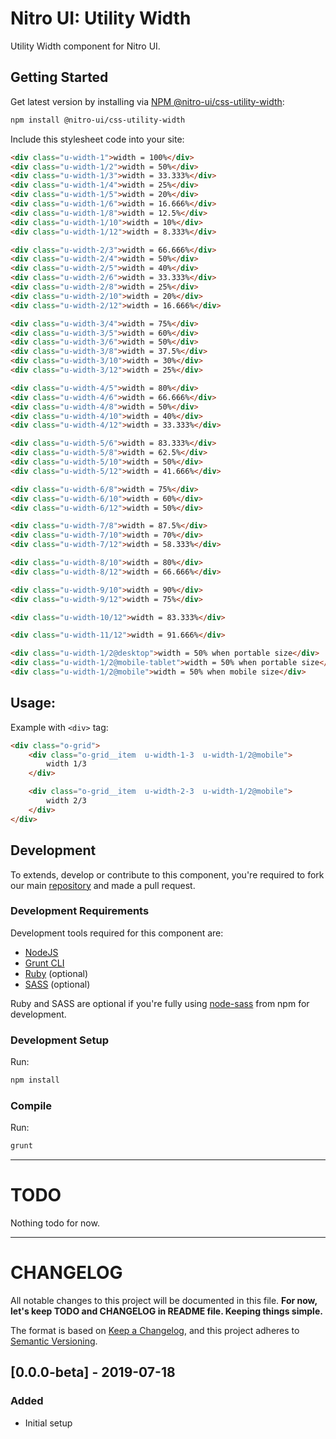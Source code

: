# Nitro UI: Utility Width

Utility Width component for Nitro UI.

## Getting Started

Get latest version by installing via [NPM @nitro-ui/css-utility-width](https://www.npmjs.com/package/@nitro-ui/css-utility-width):

```sh
npm install @nitro-ui/css-utility-width
```

Include this stylesheet code into your site:

```html
<div class="u-width-1">width = 100%</div>
<div class="u-width-1/2">width = 50%</div>
<div class="u-width-1/3">width = 33.333%</div>
<div class="u-width-1/4">width = 25%</div>
<div class="u-width-1/5">width = 20%</div>
<div class="u-width-1/6">width = 16.666%</div>
<div class="u-width-1/8">width = 12.5%</div>
<div class="u-width-1/10">width = 10%</div>
<div class="u-width-1/12">width = 8.333%</div>

<div class="u-width-2/3">width = 66.666%</div>
<div class="u-width-2/4">width = 50%</div>
<div class="u-width-2/5">width = 40%</div>
<div class="u-width-2/6">width = 33.333%</div>
<div class="u-width-2/8">width = 25%</div>
<div class="u-width-2/10">width = 20%</div>
<div class="u-width-2/12">width = 16.666%</div>

<div class="u-width-3/4">width = 75%</div>
<div class="u-width-3/5">width = 60%</div>
<div class="u-width-3/6">width = 50%</div>
<div class="u-width-3/8">width = 37.5%</div>
<div class="u-width-3/10">width = 30%</div>
<div class="u-width-3/12">width = 25%</div>

<div class="u-width-4/5">width = 80%</div>
<div class="u-width-4/6">width = 66.666%</div>
<div class="u-width-4/8">width = 50%</div>
<div class="u-width-4/10">width = 40%</div>
<div class="u-width-4/12">width = 33.333%</div>

<div class="u-width-5/6">width = 83.333%</div>
<div class="u-width-5/8">width = 62.5%</div>
<div class="u-width-5/10">width = 50%</div>
<div class="u-width-5/12">width = 41.666%</div>

<div class="u-width-6/8">width = 75%</div>
<div class="u-width-6/10">width = 60%</div>
<div class="u-width-6/12">width = 50%</div>

<div class="u-width-7/8">width = 87.5%</div>
<div class="u-width-7/10">width = 70%</div>
<div class="u-width-7/12">width = 58.333%</div>

<div class="u-width-8/10">width = 80%</div>
<div class="u-width-8/12">width = 66.666%</div>

<div class="u-width-9/10">width = 90%</div>
<div class="u-width-9/12">width = 75%</div>

<div class="u-width-10/12">width = 83.333%</div>

<div class="u-width-11/12">width = 91.666%</div>

<div class="u-width-1/2@desktop">width = 50% when portable size</div>
<div class="u-width-1/2@mobile-tablet">width = 50% when portable size</div>
<div class="u-width-1/2@mobile">width = 50% when mobile size</div>
```

## Usage:

Example with `<div>` tag:

```html
<div class="o-grid">
    <div class="o-grid__item  u-width-1-3  u-width-1/2@mobile">
        width 1/3
    </div>

    <div class="o-grid__item  u-width-2-3  u-width-1/2@mobile">
        width 2/3
    </div>
</div>
```

## Development

To extends, develop or contribute to this component, you're required to fork our main [repository](https://github.com/icarasia-engineering/nitro-ui) and made a pull request.

### Development Requirements

Development tools required for this component are:

- [NodeJS](https://nodejs.org/en/)
- [Grunt CLI](https://gruntjs.com)
- [Ruby](https://www.ruby-lang.org/en/) (optional)
- [SASS](https://sass-lang.com) (optional)

Ruby and SASS are optional if you're fully using [node-sass](https://github.com/sass/node-sass) from npm for development.

### Development Setup

Run:

```sh
npm install
```

### Compile

Run:

```sh
grunt
```
---

# TODO

Nothing todo for now.

---

# CHANGELOG

All notable changes to this project will be documented in this file. **For now, let's keep TODO and CHANGELOG in README file. Keeping things simple.**

The format is based on [Keep a Changelog](https://keepachangelog.com/en/1.0.0/),
and this project adheres to [Semantic Versioning](https://semver.org/spec/v2.0.0.html).

## [0.0.0-beta] - 2019-07-18
### Added
- Initial setup
